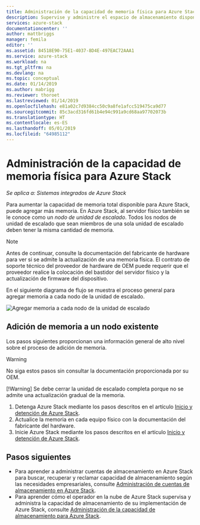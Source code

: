 ```yaml
---
title: Administración de la capacidad de memoria física para Azure Stack | Microsoft Docs
description: Supervise y administre el espacio de almacenamiento disponible para Azure Stack.
services: azure-stack
documentationcenter: ''
author: mattbriggs
manager: femila
editor: ''
ms.assetid: 84518E90-75E1-4037-8D4E-497EAC72AAA1
ms.service: azure-stack
ms.workload: na
ms.tgt_pltfrm: na
ms.devlang: na
ms.topic: conceptual
ms.date: 01/14/2019
ms.author: mabrigg
ms.reviewer: thoroet
ms.lastreviewed: 01/14/2019
ms.openlocfilehash: e81a02c7d9384cc50c9a8fe1afcc519475ca9d77
ms.sourcegitcommit: 85c3acd316fd61b4e94c991a9cd68aa97702073b
ms.translationtype: HT
ms.contentlocale: es-ES
ms.lasthandoff: 05/01/2019
ms.locfileid: "64985112"
---
```

# <a name="manage-physical-memory-capacity-for-azure-stack"></a>Administración de la capacidad de memoria física para Azure Stack

*Se aplica a: Sistemas integrados de Azure Stack*

Para aumentar la capacidad de memoria total disponible para Azure Stack, puede agregar más memoria. En Azure Stack, al servidor físico también se le conoce como un *nodo de unidad de escalado*. Todos los nodos de unidad de escalado que sean miembros de una sola unidad de escalado deben tener la misma cantidad de memoria.

> [!note]  
> Antes de continuar, consulte la documentación del fabricante de hardware para ver si se admite la actualización de una memoria física. El contrato de soporte técnico del proveedor de hardware de OEM puede requerir que el proveedor realice la colocación del bastidor del servidor físico y la actualización de firmware del dispositivo.

En el siguiente diagrama de flujo se muestra el proceso general para agregar memoria a cada nodo de la unidad de escalado.

![Agregar memoria a cada nodo de la unidad de escalado](media/azure-stack-manage-storage-physical-capacity/process-to-add-memory-to-scale-unit.png)

## <a name="add-memory-to-an-existing-node"></a>Adición de memoria a un nodo existente
Los pasos siguientes proporcionan una información general de alto nivel sobre el proceso de adición de memoria. 

> [!Warning]
> No siga estos pasos sin consultar la documentación proporcionada por su OEM.
> 
> [!Warning]
> Se debe cerrar la unidad de escalado completa porque no se admite una actualización gradual de la memoria.

1. Detenga Azure Stack mediante los pasos descritos en el artículo [Inicio y detención de Azure Stack](azure-stack-start-and-stop.md).
2. Actualice la memoria en cada equipo físico con la documentación del fabricante del hardware.
3. Inicie Azure Stack mediante los pasos descritos en el artículo [Inicio y detención de Azure Stack](azure-stack-start-and-stop.md).

## <a name="next-steps"></a>Pasos siguientes

 - Para aprender a administrar cuentas de almacenamiento en Azure Stack para buscar, recuperar y reclamar capacidad de almacenamiento según las necesidades empresariales, consulte [Administración de cuentas de almacenamiento en Azure Stack](azure-stack-manage-storage-accounts.md).
 - Para aprender cómo el operador en la nube de Azure Stack supervisa y administra la capacidad de almacenamiento de su implementación de Azure Stack, consulte [Administración de la capacidad de almacenamiento para Azure Stack](azure-stack-manage-storage-shares.md). 
